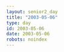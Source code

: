 ```yaml
---
layout: senior2_day
title: "2003-05-06"
type: day
id: 2003-05-06
date: 2003-05-06
robots: noindex
---
```


